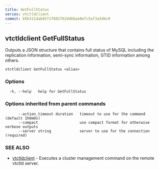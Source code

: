 ```yaml
---
title: GetFullStatus
series: vtctldclient
commit: b5b3114ab9371f882762dd66ae0efc5af3a3dbc0
---
```

## vtctldclient GetFullStatus

Outputs a JSON structure that contains full status of MySQL including the replication information, semi-sync information, GTID information among others.

```
vtctldclient GetFullStatus <alias>
```

### Options

```
  -h, --help   help for GetFullStatus
```

### Options inherited from parent commands

```
      --action_timeout duration   timeout to use for the command (default 1h0m0s)
      --compact                   use compact format for otherwise verbose outputs
      --server string             server to use for the connection (required)
```

### SEE ALSO

* [vtctldclient](../)	 - Executes a cluster management command on the remote vtctld server.

